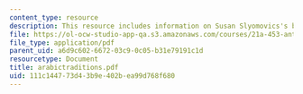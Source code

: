 ```yaml
---
content_type: resource
description: This resource includes information on Susan Slyomovics's book.
file: https://ol-ocw-studio-app-qa.s3.amazonaws.com/courses/21a-453-anthropology-of-the-middle-east-spring-2004/111c144773d43b9e402bea99d768f680_arabictraditions.pdf
file_type: application/pdf
parent_uid: a6d9c602-6672-03c9-0c05-b31e79191c1d
resourcetype: Document
title: arabictraditions.pdf
uid: 111c1447-73d4-3b9e-402b-ea99d768f680
---
```

